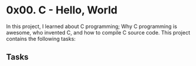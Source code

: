 # 0x00. C - Hello, World

In this project, I learned about C programming; Why C programming is awesome, who invented C, and how to compile C source code. This project contains the following tasks:

## Tasks


